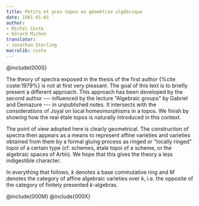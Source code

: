 ```yaml
---
title: Petits et gros topos en géométrie algébrique
date: 1981-01-01
author:
- Michel Coste
- Gérard Michon
translator:
- Jonathan Sterling
macrolib: coste
---
```


@include{000S}

The theory of spectra exposed in the thesis of the first author {%cite coste:1979%} is not at first very pleasant. The goal of this text is to briefly present a different approach. This approach has been developed by the second author --- influenced by the lecture "Algebraic groups" by Gabriel and Demazure --- in unpublished notes. It intersects with the considerations of Joyal on local homeomorphisms in a topos. We finish by showing how the real étale topos is naturally introduced in this context.

The point of view adopted here is clearly geometrical. The construction of spectra then appears as a means to represent affine varieties and varieties obtained from them by a formal gluing process as ringed or "locally ringed" topoi of a certain type (cf. schemes, étale topoi of a scheme, or the algebraic spaces of Artin). We hope that this gives the theory a less indigestible character.

In everything that follows, $k$ denotes a base commutative ring and $M$ denotes the category of affine algebraic varieties over $k$, i.e. the opposite of the category of finitely presented $k$-algebras.

@include{000M}
@include{000X}
